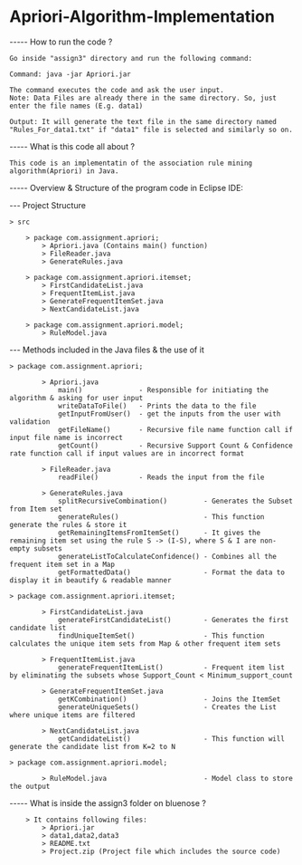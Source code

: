 # Apriori-Algorithm-Implementation

----- How to run the code ?
	
	Go inside "assign3" directory and run the following command:

	Command: java -jar Apriori.jar

	The command executes the code and ask the user input.
	Note: Data Files are already there in the same directory. So, just enter the file names (E.g. data1)

	Output: It will generate the text file in the same directory named "Rules_For_data1.txt" if "data1" file is selected and similarly so on.

----- What is this code all about ?
 
	This code is an implementatin of the association rule mining
	algorithm(Apriori) in Java.

----- Overview & Structure of the program code in Eclipse IDE:

--- Project Structure

	> src

		> package com.assignment.apriori;
			> Apriori.java (Contains main() function)
			> FileReader.java
			> GenerateRules.java

		> package com.assignment.apriori.itemset;
			> FirstCandidateList.java
			> FrequentItemList.java
			> GenerateFrequentItemSet.java
			> NextCandidateList.java

		> package com.assignment.apriori.model;
			> RuleModel.java

--- Methods included in the Java files & the use of it
	
	> package com.assignment.apriori;

			> Apriori.java
				main() 				- Responsible for initiating the algorithm & asking for user input
				writeDataToFile() 	- Prints the data to the file
				getInputFromUser() 	- get the inputs from the user with validation
				getFileName() 		- Recursive file name function call if input file name is incorrect
				getCount() 			- Recursive Support Count & Confidence rate function call if input values are in incorrect format

			> FileReader.java
				readFile() 			- Reads the input from the file

			> GenerateRules.java
				splitRecursiveCombination()			- Generates the Subset from Item set
				generateRules()						- This function generate the rules & store it
				getRemainingItemsFromItemSet()		- It gives the remaining item set using the rule S -> (I-S), where S & I are non-empty subsets
				generateListToCalculateConfidence() - Combines all the frequent item set in a Map
				getFormattedData()					- Format the data to display it in beautify & readable manner

	> package com.assignment.apriori.itemset;

			> FirstCandidateList.java
				generateFirstCandidateList()		- Generates the first candidate list
				findUniqueItemSet()					- This function calculates the unique item sets from Map & other frequent item sets

			> FrequentItemList.java
				generateFrequentItemList() 			- Frequent item list by eliminating the subsets whose Support_Count < Minimum_support_count

			> GenerateFrequentItemSet.java
				getKCombination()					- Joins the ItemSet
				generateUniqueSets()				- Creates the List where unique items are filtered

			> NextCandidateList.java
				getCandidateList()					- This function will generate the candidate list from K=2 to N

	> package com.assignment.apriori.model;

			> RuleModel.java 						- Model class to store the output


----- What is inside the assign3 folder on bluenose ?
		
		> It contains following files:
			> Apriori.jar
			> data1,data2,data3
			> README.txt
			> Project.zip (Project file which includes the source code)
